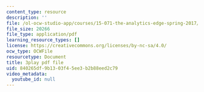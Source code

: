 ```yaml
---
content_type: resource
description: ''
file: /ol-ocw-studio-app/courses/15-071-the-analytics-edge-spring-2017/840265df9b1303f45ee3b2b88eed2c79_W5zVgQ4SbX8.pdf
file_size: 20266
file_type: application/pdf
learning_resource_types: []
license: https://creativecommons.org/licenses/by-nc-sa/4.0/
ocw_type: OCWFile
resourcetype: Document
title: 3play pdf file
uid: 840265df-9b13-03f4-5ee3-b2b88eed2c79
video_metadata:
  youtube_id: null
---
```


